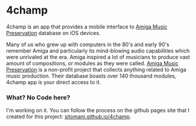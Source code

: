 # 4champ
4champ is an app that provides a mobile interface to [Amiga Music Preservation](http://amp.dascene.net) database on iOS devices.

Many of us who grew up with computers in the 80's and early 90's remember Amiga and particularly its 
mind-blowing audio capabilities which were unrivaled at the era. Amiga inspired a lot of musicians to 
produce vast amount of compositions, or modules as they were called. [Amiga Music Preservation](http://amp.dascene.net) is a non-profit 
project that collects anything related to Amiga music production. Their database boasts over 
140 thousand modules, 4champ app is your direct access to it.

### What? No Code here?

I'm working on it. You can follow the process on the github pages site that I created for this project: [sitomani.github.io/4champ](https://sitomani.github.io/4champ).


